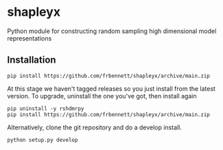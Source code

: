 # shapleyx
Python module for constructing random sampling high dimensional model representations

## Installation

```
pip install https://github.com/frbennett/shapleyx/archive/main.zip
```

At this stage we haven't tagged releases so you just install from the latest version.
To upgrade, uninstall the one you've got, then install again

```
pip uninstall -y rshdmrpy
pip install https://github.com/frbennett/shapleyx/archive/main.zip 
```

Alternatively, clone the git repository and do a develop install.

```
python setup.py develop
```
